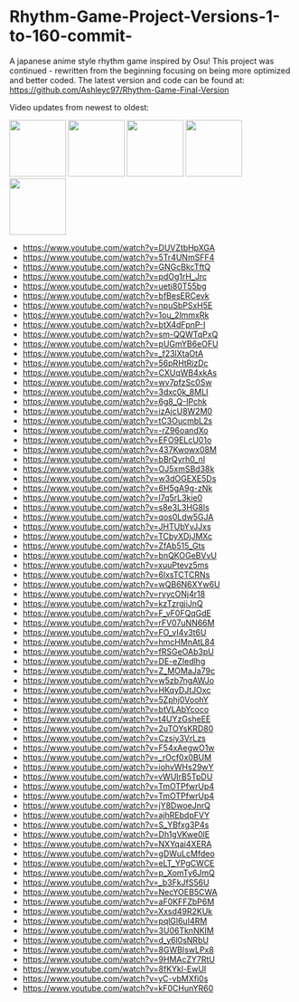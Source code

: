 # Rhythm-Game-Project-Versions-1-to-160-commit-

A japanese anime style rhythm game inspired by Osu!
This project was continued - rewritten from the beginning focusing on being more optimized and better coded.
The latest version and code can be found at: https://github.com/Ashleyc97/Rhythm-Game-Final-Version


Video updates from newest to oldest:

<img src="https://github.com/Ashleyc97/Rhythm-Game-Project-Versions-1-to-160-commit-CS/blob/master/Gifs/Gif1.gif" height="100" />
<img src="https://github.com/Ashleyc97/Rhythm-Game-Project-Versions-1-to-160-commit-CS/blob/master/Gifs/Gif2.gif" height="100" />
<img src="https://github.com/Ashleyc97/Rhythm-Game-Project-Versions-1-to-160-commit-CS/blob/master/Gifs/Gif3.gif" height="100" />
<img src="https://github.com/Ashleyc97/Rhythm-Game-Project-Versions-1-to-160-commit-CS/blob/master/Gifs/Gif4.gif" height="100" />
<img src="https://github.com/Ashleyc97/Rhythm-Game-Project-Versions-1-to-160-commit-CS/blob/master/Gifs/Gif5.gif" height="100" />

* https://www.youtube.com/watch?v=DUVZtbHpXGA
* https://www.youtube.com/watch?v=5Tr4UNmSFF4
* https://www.youtube.com/watch?v=GNGcBkcTftQ
* https://www.youtube.com/watch?v=pdOg1rH_Jrc
* https://www.youtube.com/watch?v=ueti80T55bg
* https://www.youtube.com/watch?v=bfBesERCevk
* https://www.youtube.com/watch?v=npuSbPSxH5E
* https://www.youtube.com/watch?v=1ou_2lmmxRk
* https://www.youtube.com/watch?v=btX4dFpnP-I
* https://www.youtube.com/watch?v=sm-QQWTqPxQ
* https://www.youtube.com/watch?v=pUGmYB6eOFU
* https://www.youtube.com/watch?v=_f23lXtaOtA
* https://www.youtube.com/watch?v=56pRHtRizDc
* https://www.youtube.com/watch?v=CXUqWB4xkAs
* https://www.youtube.com/watch?v=wv7pfzSc0Sw
* https://www.youtube.com/watch?v=3dxc0k_8MLI
* https://www.youtube.com/watch?v=6g8_Q-IPchk
* https://www.youtube.com/watch?v=izAjcU8W2M0
* https://www.youtube.com/watch?v=tC3OucmbL2s
* https://www.youtube.com/watch?v=-rZ96oandXo
* https://www.youtube.com/watch?v=EFO9ELcU01o
* https://www.youtube.com/watch?v=437Kwowx08M
* https://www.youtube.com/watch?v=bBrQyrh0_nI
* https://www.youtube.com/watch?v=OJ5xmSBd38k
* https://www.youtube.com/watch?v=w3dOGEXE5Ds
* https://www.youtube.com/watch?v=6H5gA9g-zNk
* https://www.youtube.com/watch?v=l7q5rL3kie0
* https://www.youtube.com/watch?v=s8e3L3HG8ls
* https://www.youtube.com/watch?v=qos0Ldw5GJA
* https://www.youtube.com/watch?v=JHTUbYvJJxs
* https://www.youtube.com/watch?v=TCbyXDjJMXc
* https://www.youtube.com/watch?v=ZfAb515_Gts
* https://www.youtube.com/watch?v=bnQKOGeBVvU
* https://www.youtube.com/watch?v=xuuPtevz5ms
* https://www.youtube.com/watch?v=6lxsTCTCRNs
* https://www.youtube.com/watch?v=wQB6N6XYw6U
* https://www.youtube.com/watch?v=rvycONj4r18
* https://www.youtube.com/watch?v=kzTzrgjiJnQ
* https://www.youtube.com/watch?v=F_vF0FQqGdE
* https://www.youtube.com/watch?v=rFV07uNN66M
* https://www.youtube.com/watch?v=FO_vI4v3t6U
* https://www.youtube.com/watch?v=hmcHMnAtL84
* https://www.youtube.com/watch?v=fRSGeOAb3pU
* https://www.youtube.com/watch?v=DE-eZIedlhg
* https://www.youtube.com/watch?v=Z_MOMaJa79c
* https://www.youtube.com/watch?v=w5zb7ngAWJo
* https://www.youtube.com/watch?v=HKqyDJtJOxc
* https://www.youtube.com/watch?v=5Zphj0VoohY
* https://www.youtube.com/watch?v=btVLAbYcoco
* https://www.youtube.com/watch?v=t4UYzGsheEE
* https://www.youtube.com/watch?v=2uTOYsKRD80
* https://www.youtube.com/watch?v=Czsiy3VrLzs
* https://www.youtube.com/watch?v=F54xAegwO1w
* https://www.youtube.com/watch?v=_rOcf0x0BUM
* https://www.youtube.com/watch?v=iohvWHs29wY
* https://www.youtube.com/watch?v=vWUIrB5TpDU
* https://www.youtube.com/watch?v=TmOTPfwrUp4
* https://www.youtube.com/watch?v=TmOTPfwrUp4
* https://www.youtube.com/watch?v=jY8DwoeJnrQ
* https://www.youtube.com/watch?v=ajhREbdpFVY
* https://www.youtube.com/watch?v=S_YBfxg3P4s
* https://www.youtube.com/watch?v=Dh1gVKwe0lE
* https://www.youtube.com/watch?v=NXYqai4XERA
* https://www.youtube.com/watch?v=gDWuLcMfdeo
* https://www.youtube.com/watch?v=eLT_YPgCWCE
* https://www.youtube.com/watch?v=p_XomTy6JmQ
* https://www.youtube.com/watch?v=_b3FkJfS56U
* https://www.youtube.com/watch?v=NecYOEB5CWA
* https://www.youtube.com/watch?v=aF0KFFZbP6M
* https://www.youtube.com/watch?v=Xxsd49R2KUk
* https://www.youtube.com/watch?v=pqlGl6uI4RM
* https://www.youtube.com/watch?v=3U06TknNKIM
* https://www.youtube.com/watch?v=d_y6l0sNRbU
* https://www.youtube.com/watch?v=8GWBIswLPx8
* https://www.youtube.com/watch?v=9HMAcZY7RtU
* https://www.youtube.com/watch?v=8fKYkl-EwUI
* https://www.youtube.com/watch?v=yC-vbMXfi0s
* https://www.youtube.com/watch?v=kF0CHunYR60
